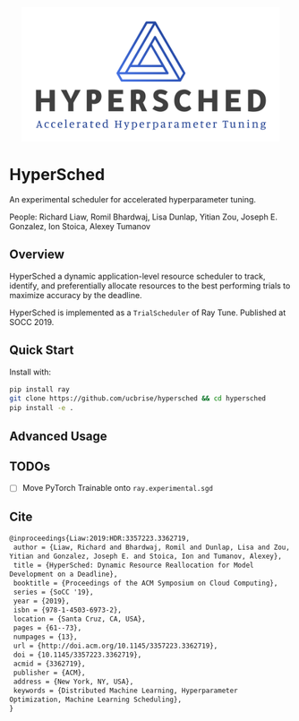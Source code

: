 <div align="center">
   <p align="center"> <img src="figs/hypersched-logo.png" height=240px； weight=320px；"><br></p>
</div>

# HyperSched

An experimental scheduler for accelerated hyperparameter tuning.

People: Richard Liaw, Romil Bhardwaj, Lisa Dunlap, Yitian Zou, Joseph E. Gonzalez, Ion Stoica, Alexey Tumanov

## Overview

HyperSched a dynamic application-level resource scheduler to track, identify, and preferentially allocate resources to the best performing trials to maximize accuracy by the deadline.

HyperSched is implemented as a `TrialScheduler` of Ray Tune.
Published at SOCC 2019.

## Quick Start

Install with:

```bash
pip install ray
git clone https://github.com/ucbrise/hypersched && cd hypersched
pip install -e .
```

## Advanced Usage




## TODOs

- [ ] Move PyTorch Trainable onto `ray.experimental.sgd`

## Cite

```
@inproceedings{Liaw:2019:HDR:3357223.3362719,
 author = {Liaw, Richard and Bhardwaj, Romil and Dunlap, Lisa and Zou, Yitian and Gonzalez, Joseph E. and Stoica, Ion and Tumanov, Alexey},
 title = {HyperSched: Dynamic Resource Reallocation for Model Development on a Deadline},
 booktitle = {Proceedings of the ACM Symposium on Cloud Computing},
 series = {SoCC '19},
 year = {2019},
 isbn = {978-1-4503-6973-2},
 location = {Santa Cruz, CA, USA},
 pages = {61--73},
 numpages = {13},
 url = {http://doi.acm.org/10.1145/3357223.3362719},
 doi = {10.1145/3357223.3362719},
 acmid = {3362719},
 publisher = {ACM},
 address = {New York, NY, USA},
 keywords = {Distributed Machine Learning, Hyperparameter Optimization, Machine Learning Scheduling},
}
```

